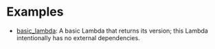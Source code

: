 # Examples

- [basic_lambda](basic_lambda/README.md): A basic Lambda that returns its version; this Lambda intentionally has no external dependencies.